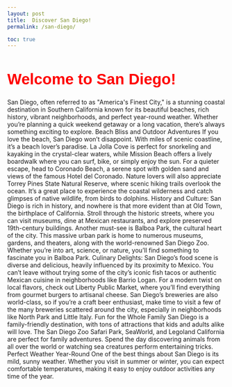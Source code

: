 ```yaml
---
layout: post
title:  Discover San Diego!
permalink: /san-diego/

toc: true
---
```





<html>
<body>

<h1 style="font-size:300%; color: Red; font: bold 35px Arial, sans-serif;">
Welcome to San Diego! </h1>

<p style="font-size:100%; color: Orange: font: italic bold 15px Arial, sans-serif;"> 

San Diego, often referred to as "America's Finest City," is a stunning coastal destination in Southern California known for its beautiful beaches, rich history, vibrant neighborhoods, and perfect year-round weather. Whether you’re planning a quick weekend getaway or a long vacation, there’s always something exciting to explore. Beach Bliss and Outdoor Adventures
If you love the beach, San Diego won’t disappoint. With miles of scenic coastline, it’s a beach lover’s paradise. La Jolla Cove is perfect for snorkeling and kayaking in the crystal-clear waters, while Mission Beach offers a lively boardwalk where you can surf, bike, or simply enjoy the sun. For a quieter escape, head to Coronado Beach, a serene spot with golden sand and views of the famous Hotel del Coronado. Nature lovers will also appreciate Torrey Pines State Natural Reserve, where scenic hiking trails overlook the ocean. It’s a great place to experience the coastal wilderness and catch glimpses of native wildlife, from birds to dolphins. History and Culture: San Diego is rich in history, and nowhere is that more evident than at Old Town, the birthplace of California. Stroll through the historic streets, where you can visit museums, dine at Mexican restaurants, and explore preserved 19th-century buildings. Another must-see is Balboa Park, the cultural heart of the city. This massive urban park is home to numerous museums, gardens, and theaters, along with the world-renowned San Diego Zoo. Whether you’re into art, science, or nature, you’ll find something to fascinate you in Balboa Park. Culinary Delights:
San Diego’s food scene is diverse and delicious, heavily influenced by its proximity to Mexico. You can’t leave without trying some of the city’s iconic fish tacos or authentic Mexican cuisine in neighborhoods like Barrio Logan. For a modern twist on local flavors, check out Liberty Public Market, where you’ll find everything from gourmet burgers to artisanal cheese. San Diego’s breweries are also world-class, so if you’re a craft beer enthusiast, make time to visit a few of the many breweries scattered around the city, especially in neighborhoods like North Park and Little Italy. Fun for the Whole Family
San Diego is a family-friendly destination, with tons of attractions that kids and adults alike will love. The San Diego Zoo Safari Park, SeaWorld, and Legoland California are perfect for family adventures. Spend the day discovering animals from all over the world or watching sea creatures perform entertaining tricks. Perfect Weather Year-Round
One of the best things about San Diego is its mild, sunny weather. Whether you visit in summer or winter, you can expect comfortable temperatures, making it easy to enjoy outdoor activities any time of the year. </p>



</body>
</html>

  